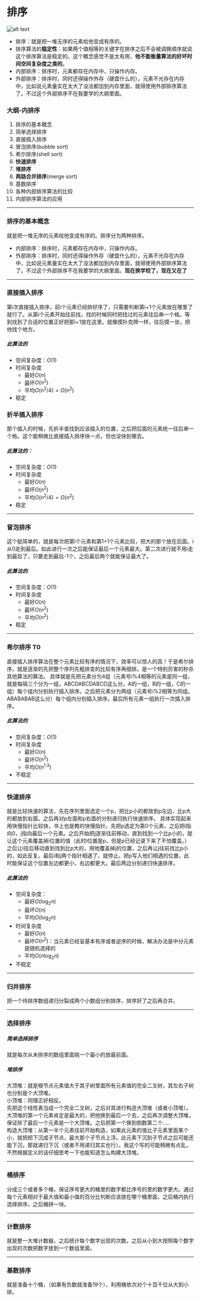 # 排序
![alt text](IMG_20240912_122300_edit_43232271829340.jpg)
- 排序：就是把一堆无序的元素给他变成有序的。
- 排序算法的**稳定性**：如果两个值相等的关键字在排序之后不会被调换顺序就说这个排序算法是稳定的。这个概念感觉不是太有用，**他不能衡量算法的好坏时间空间复杂度之类的**。
- 内部排序：排序时，元素都存在内存中，只操作内存。
- 外部排序：排序时，同时还得操作外存（硬盘什么的），元素不光存在内存中，比如说元素量实在太大了没法都加到内存里面，就得使用外部排序算法了。不过这个外部排序不在我要学的大纲里面。

### 大纲-内排序 
1. 排序的基本概念
2. 简单选择排序
3. 直接插入排序
4. 冒泡排序(bubble sort)
5. 希尔排序(shell sort)
6. **快速排序**
7. **堆排序**
8. **两路合并排序**(merge sort) 
9. 基数排序 
10. 各种内部排序算法的比较
11. 内部排序算法的应用

---
### 排序的基本概念
就是把一堆无序的元素给他变成有序的。排序分为两种排序。
- 内部排序：排序时，元素都存在内存中，只操作内存。
- 外部排序：排序时，同时还得操作外存（硬盘什么的），元素不光存在内存中，比如说元素量实在太大了没法都加到内存里面，就得使用外部排序算法了。不过这个外部排序不在我要学的大纲里面。**现在换学校了，现在又在了**

---
### 直接插入排序
第i次直接插入排序，前i个元素已经排好序了，只需要判断第i+1个元素放在哪里了就行了。从第i个元素开始往前找，找的时候同时把找过的元素往后串一个格。等到找到了合适的位置正好把那i+1放在这里。就像摸扑克牌一样，往后摸一张，把他找个地方。
##### 此算法的
- 空间复杂度：$O(1)$
- 时间复杂度
  - 最好$O(n)$
  - 最坏$O(n^2)$
  - 平均$O(n^2/4) = O(n^2)$
- 稳定

### 折半插入排序
那个插入的时候，先折半查找到应该插入的位置，之后把后面的元素统一往后串一个格。这个能稍微比直接插入排序快一点，但也没快到哪去。
##### 此算法的：
- 空间复杂度：$O(1)$
- 时间复杂度
  - 最好$O(n)$
  - 最坏$O(n^2)$
  - 平均$O(n^2/4) = O(n^2)$
- 稳定

---
### 冒泡排序
这个挺简单的，就是每次把第i个元素和第1+1个元素比较，把大的那个放在后面。i从0走到最后。如此进行一次之后能保证最后一个元素最大。第二次进行就不用i走到最后了，只要走到最后-1个，之后最后两个就能保证最大了。
##### 此算法的
- 空间复杂度：$O(1)$
- 时间复杂度
  - 最好$O(n)$
  - 最坏$O(n^2)$
  - 平均$O(n^2)$
- 稳定

---
### 希尔排序 T0
直接插入排序算法在整个元素比较有序的情况下，效率可以惊人的高！于是希尔排序，就是逐渐的先把整个序列先粗排变的比较有序再细排。是一个特别厉害的秒杀其他算法的算法。
具体就是先把元素分为4组（元素号i%4相等的元素是同一组，就是每隔三个分为一组，ABCDABCDABCD这么分，A的一组，B的一组，C的一组）每个组内分别执行插入排序。之后把元素分为两组（元素号i%2相等为同组。ABABABAB这么分）每个组内分别插入排序。最后所有元素一组执行一次插入排序。
##### 此算法的
- 空间复杂度：$O(1)$
- 时间复杂度
  - 最好$O(n)$
  - 最坏$O(n^2)$
  - 平均$O(n^{1.3})$
- 不稳定

---
### 快速排序
就是比较快速的算法，先在序列里面选定一个p，把比p小的都放到p左边，比p大的都放到右面。之后再对p左面和p右面的分别递归执行快速排序。
具体实现起来用快慢指针比较快，书上也是教的快慢指针。先把p选定为第0个元素，之后把i指向0，j指向最后一个元素。之后开始把j逐渐往前移动，直到找到一个比p小的，就让这个元素覆盖掉i位置的值（此时i位置是p，但是p已经记录下来了不怕覆盖。）之后让i往后移动直到找到比p大的，用他覆盖掉j的位置，之后再让j往前找比p小的，如此反复。最后i和j两个指针相遇了，就停止。把p写入他们相遇的位置，此时能保证这个位置左边都更小，右边都更大。最后两边分别递归快速排序。
##### 此算法的
- 空间复杂度：
  - 最好$O(\log_2{n})$
  - 最坏$O(n)$
  - 平均$O(\log_2{n})$
- 时间复杂度
  - 最好$O(n)$
  - 最坏$O(n^2)$：当元素已经呈基本有序或者逆序的时候，解决办法是中分元素是随机选择的
  - 平均$O(n\log_2{n})$
- 不稳定

---
### 归并排序
把一个待排序数组递归分裂成两个小数组分别排序，排序好了之后再合并。

---
### 选择排序
##### 简单选择排序
就是每次从未排序的数组里面挑一个最小的放最前面。

#####  堆排序
大顶堆：就是根节点元素值大于其子树里面所有元素值的完全二叉树，其左右子树也分别是个大顶堆。  
小顶堆：同理正好相反。  
先把这个线性表当成一个完全二叉树，之后对其进行构造大顶堆（或者小顶堆）。大顶堆的第一个元素肯定是最大的，把他换到最后一个去，之后再次调整大顶堆，保证除了最后一个元素是一个大顶堆。之后把第一个换到倒数第二个.....  
构造大顶堆：从第一半个元素往前开始构造，如果此元素的值比子元素里面某个小，就把把下沉成子节点，最大那个子节点上浮。此元素下沉到子节点之后可能还能下沉，那就递归下沉（或者不用递归其实也行）。我这个写的可能稍微有点乱，不然根据定义的话仔细思考一下也能知道怎么构建大顶堆。

---
### 桶排序
分成三个或者多个桶，保证序号更大的桶里的数字都比序号的里的数字更大。通过每个元素相对于最大值和最小值的百分比判断应该放在哪个桶里面，之后桶内执行选择排序。之后桶拼一块。

---
### 计数排序
就是整一大堆计数器，之后统计每个数字出现的次数。之后从小到大按照每个数字出现的次数把数字放到一个数组里面。

---
### 基数排序
就是准备十个桶，（如果有负数就准备19个），利用桶依次对个十百千位从大到小排。